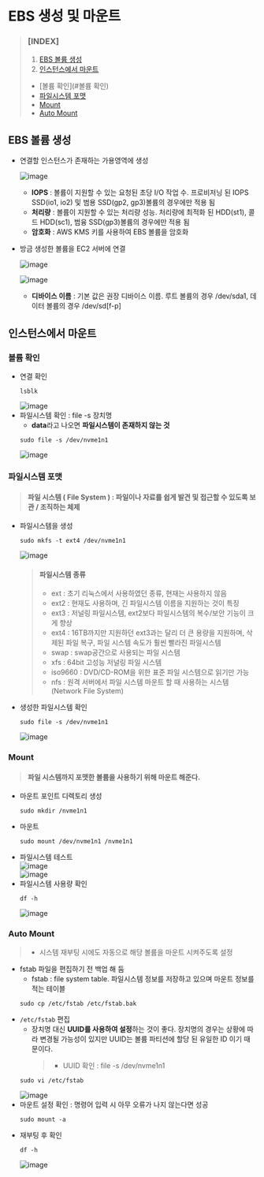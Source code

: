 # EBS 생성 및 마운트
> ### \[INDEX]
> 1. [EBS 볼륨 생성](#EBS-볼륨-생성)
> 2. [인스턴스에서 마운트](#인스턴스에서-마운트)
>   - [볼륨 확인](#볼륨 확인)
>   - [파일시스템 포맷](#파일시스템-포맷)
>   - [Mount](#Mount)
>   - [Auto Mount](#Auto-Mount)

## EBS 볼륨 생성
- 연결할 인스턴스가 존재하는 가용영역에 생성
  
  ![image](https://user-images.githubusercontent.com/79209568/170394135-826a8958-2de7-4f18-ab34-edf7109eb238.png)
  
  - **IOPS** : 볼륨이 지원할 수 있는 요청된 초당 I/O 작업 수. 프로비저닝 된 IOPS SSD(io1, io2) 및 범용 SSD(gp2, gp3)볼륨의 경우에만 적용 됨
  - **처리량** : 볼륨이 지원할 수 있는 처리량 성능. 처리량에 최적화 된 HDD(st1), 콜드 HDD(sc1), 범융 SSD(gp3)볼륨의 경우에만 적용 됨
  - **암호화** : AWS KMS 키를 사용하여 EBS 볼륨을 암호화

- 방금 생성한 볼륨을 EC2 서버에 연결  
  
  ![image](https://user-images.githubusercontent.com/79209568/170394759-c0076968-e485-4ffd-8cb0-6d0d85a53727.png)
  
  ![image](https://user-images.githubusercontent.com/79209568/170394857-0d3bb73e-8326-4631-b166-d270d9bfd1ee.png)
  - **디바이스 이름** : 기본 값은 권장 디바이스 이름. 루트 볼륨의 경우 /dev/sda1, 데이터 볼륨의 경우 /dev/sd\[f-p]

## 인스턴스에서 마운트
### 볼륨 확인
- 연결 확인
  ```
  lsblk
  ```
  ![image](https://user-images.githubusercontent.com/79209568/170395281-ed84dca4-7996-44c7-88c7-36378d256a9d.png)
- 파일시스템 확인 : file -s 장치명
  - **data**라고 나오면 **파일시스템이 존재하지 않는 것**
  ```
  sudo file -s /dev/nvme1n1
  ```
  ![image](https://user-images.githubusercontent.com/79209568/170395562-e45af767-cf0e-4098-a4d8-560d928dbc69.png)

### 파일시스템 포맷
> #### 파일 시스템 ( File System ) : 파일이나 자료를 쉽게 발견 및 접근할 수 있도록 보관 / 조직하는 체제
- 파일시스템을 생성
  ```
  sudo mkfs -t ext4 /dev/nvme1n1
  ```
  ![image](https://user-images.githubusercontent.com/79209568/170398249-3bd38dff-49b5-4613-bd25-ddac6743839e.png)

  > #### 파일시스템 종류
  > - ext : 초기 리눅스에서 사용하였던 종류, 현재는 사용하지 않음
  > - ext2 : 현재도 사용하며, 긴 파일시스템 이름을 지원하는 것이 특징
  > - ext3 : 저널링 파일시스템, ext2보다 파일시스템의 복수/보안 기능이 크게 향상
  > - ext4 : 16TB까지만 지원하던 ext3과는 달리 더 큰 용량을 지원하며, 삭제된 파일 복구,   파일 시스템 속도가 훨씬 빨라진 파일시스템
  > - swap : swap공간으로 사용되는 파일 시스템
  > - xfs : 64bit 고성능 저널링 파일 시스템
  > - iso9660 : DVD/CD-ROM을 위한 표준 파일 시스템으로 읽기만 가능
  > - nfs : 원격 서버에서 파일 시스템 마운트 할 때 사용하는 시스템 (Network File System)

- 생성한 파일시스템 확인
  ```
  sudo file -s /dev/nvme1n1
  ```
  ![image](https://user-images.githubusercontent.com/79209568/170398372-8f68446d-673f-4b93-b4eb-667abbdd08b1.png)

### Mount
> #### 파일 시스템까지 포맷한 볼륨을 사용하기 위해 마운트 해준다.
- 마운트 포인트 디렉토리 생성
  ```
  sudo mkdir /nvme1n1
  ```
- 마운트
  ```
  sudo mount /dev/nvme1n1 /nvme1n1
  ```
- 파일시스템 테스트  
  ![image](https://user-images.githubusercontent.com/79209568/170399186-5d799daa-f65f-4dfe-b0a1-015a7f585bdc.png)  
  ![image](https://user-images.githubusercontent.com/79209568/170399279-e36a77f9-9d73-42e0-ad5c-b7f8fb27f655.png)
- 파일시스템 사용량 확인
  ```
  df -h
  ```
  ![image](https://user-images.githubusercontent.com/79209568/170399545-f9207b8a-06dc-4d48-b48d-1e2c01f390bb.png)

### Auto Mount
> - 시스템 재부팅 시에도 자동으로 해당 볼륨을 마운트 시켜주도록 설정
- fstab 파일을 편집하기 전 백업 해 둠 
  - fstab : file system table. 파일시스템 정보를 저장하고 있으며 마운트 정보를 적는 테이블
  ```
  sudo cp /etc/fstab /etc/fstab.bak
  ```
- `/etc/fstab` 편집
  - 장치명 대신 **UUID를 사용하여 설정**하는 것이 좋다. 장치명의 경우는 상황에 따라 변경될 가능성이 있지만 UUID는 볼륨 파티션에 할당 된 유일한 ID 이기 때문이다.
    > - UUID 확인 : file -s /dev/nvme1n1
  ```
  sudo vi /etc/fstab
  ```
  ![image](https://user-images.githubusercontent.com/79209568/170401644-80cf1678-bdaa-4dd9-82d1-978e86a9ce0b.png)
- 마운트 설정 확인 : 명령어 입력 시 아무 오류가 나지 않는다면 성공
  ```
  sudo mount -a
  ```
- 재부팅 후 확인  
  ```
  df -h
  ```
  ![image](https://user-images.githubusercontent.com/79209568/170401987-e646ef55-54ae-44a1-9aed-a9905f43845b.png)
